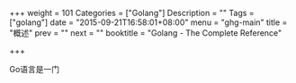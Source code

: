 +++
weight = 101
Categories = ["Golang"]
Description = ""
Tags = ["golang"]
date = "2015-09-21T16:58:01+08:00"
menu = "ghg-main"
title = "概述"
prev = ""
next = ""
booktitle = "Golang - The Complete Reference"

+++

Go语言是一门
